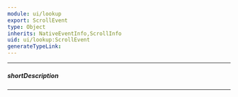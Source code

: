 ```yaml
---
module: ui/lookup
export: ScrollEvent
type: Object
inherits: NativeEventInfo,ScrollInfo
uid: ui/lookup:ScrollEvent
generateTypeLink: 
---
```

---
##### shortDescription
<!-- Description goes here -->

---
<!-- Description goes here -->